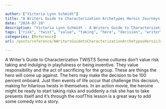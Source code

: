 ```yaml
---

author: ["Victoria Lynn Schmidt"]
title: "A Writers Guide to Characterization Archetypes Heroic Journeys and Other Elements of Dynamic Character Development - part0016_split_008.html"
date: "2024-07-19"
description: "Victoria Lynn Schmidt - A Writers Guide to Characterization Archetypes Heroic Journeys and Other Elements of Dynamic Character Development"
tags: ["risk", "twist", "value", "taking", "hero", "decision", "writer", "guide", "characterization", "culture", "indulging", "playfulness", "inventive", "responsibility", "act", "sacrificing", "group", "thing", "come", "may", "make", "percent", "onboard", "event", "life"]
categories: [Reference]
url: /posts/reference/AWritersGuidetoCharacterizationArchetypesHeroicJourneysandOtherElementsofDynamicCharacterDevelopment-part0016split008html

---
```



A Writer’s Guide to Characterization
TWISTS
Some cultures don’t value risk taking and indulging in playfulness or being inventive. They value responsibility and the act of sacrificing for the group. These are things the hero will come up against.
The hero may make the decision to be 100 percent onboard. Just then events of life occur that challenge this decision, making for hilarious twists in themselves.
In an action movie, the heroine might be ready to start taking risks and suddenly a risk she has to take presents itself and it’s through the roofThis lesson is a great way to add some comedy into a story.
